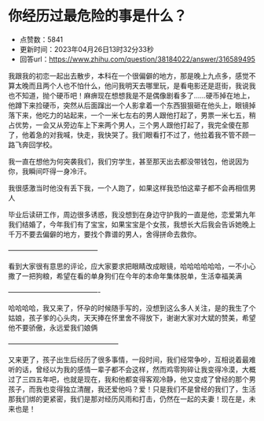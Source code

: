 # 你经历过最危险的事是什么？
- 点赞数：5841
- 更新时间：2023年04月26日13时32分33秒
- 回答url：https://www.zhihu.com/question/38184022/answer/316589495
<body>
 <p data-pid="wJKZyj_j">我跟我的初恋一起出去散步，本科在一个很偏僻的地方，那是晚上九点多，感觉不算太晚而且两个人也不怕什么，他问我明天去哪里玩，是看电影还是逛街，我说我也不知道，抛个硬币吧！麻痹现在想想我是不是偶像剧看多了……硬币掉在地上，他蹲下来捡硬币，突然从后面蹿出一个人影拿着一个东西狠狠砸在他头上，眼镜掉落下来，他吃力的站起来，一个一米七左右的男人跟他打起了，男票一米七五，稍占优势，一会又从旁边车上下来两个男人，三个男人跟他打起了，我完全傻在那了，他着急的对我喊，快走，我快哭了。我们眼看打不过了，他拉着我不管不顾一路飞奔回学校。</p>
 <p data-pid="ndmduCCA">我一直在想他为何突袭我们，我们穷学生，甚至那天出去都没带钱包，他说因为你，我瞬间吓得一身冷汗。</p>
 <p data-pid="gLXT2gqq">我很感激当时他没有丢下我，一个人跑了，如果这样我恐怕这辈子都不会再相信男人</p>
 <p data-pid="R7AfrqSY">毕业后读研工作，周边很多诱惑，我没想到在身边守护我的一直是他，恋爱第九年我们结婚了，今年我们有了宝宝，如果宝宝是个女孩，我想长大后我会告诉她晚上千万不要去偏僻的地方，要找个靠谱的男人，舍得拼命去救你。</p>
 <p data-pid="qYLVlRgs">—————————————</p>
 <p data-pid="UMAwlibM">看到大家很有意思的评论，应大家要求把眼睛改成眼镜，哈哈哈哈哈哈，一不小心撒了一把狗粮，希望在看的单身狗们在今年的本命年集体脱单，生活幸福美满</p>
 <p data-pid="wIF5STvp">—————————————-</p>
 <p data-pid="RpkFGdmu">哈哈哈哈，我又来了，怀孕的时候随手写的，没想到这么多人关注，是的我生了个姑娘，孩子爹的心头肉，天天捧在怀里舍不得放下，谢谢大家对大斌的赞美，希望他不要骄傲，永远爱我们娘俩</p>
 <p data-pid="m_AczISr">————————————————</p>
 <p data-pid="IbGPI7B7">又来更了，孩子出生后经历了很多事情，一段时间，我们经常争吵，互相说着最难听的话，曾经以为我的感情一辈子都不会这样，然而鸡零狗碎让我变得冷漠，大概过了三四五年吧，也就是现在，我和他都变得客观冷静，他又变成了曾经的那个男孩子，而我也变得独立清醒，我还爱他吗？爱！只是我们不是曾经的我们了，生活那我们绑的更紧密，我们是那对经历风雨和打击，仍然在一起的夫妻！现在是，未来也是！</p>
</body>